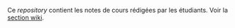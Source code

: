 Ce *repository* contient les notes de cours rédigées par les étudiants. Voir la [section wiki](https://github.com/cegep-electronique-programmable/243-620-Systemes-Asservis/wiki).
